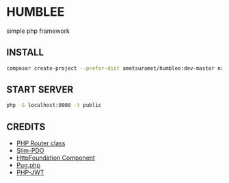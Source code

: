 # HUMBLEE
simple php framework

## INSTALL

```bash
composer create-project --prefer-dist ametsuramet/humblee:dev-master name_project
```

## START SERVER
```bash
php -S localhost:8000 -t public
```

## CREDITS
* [PHP Router class](https://github.com/dannyvankooten/PHP-Router)
* [Slim-PDO](https://github.com/FaaPz/Slim-PDO)
* [HttpFoundation Component](https://github.com/symfony/http-foundation)
* [Pug.php](https://github.com/pug-php/pug)
* [PHP-JWT](https://github.com/firebase/php-jwt)
